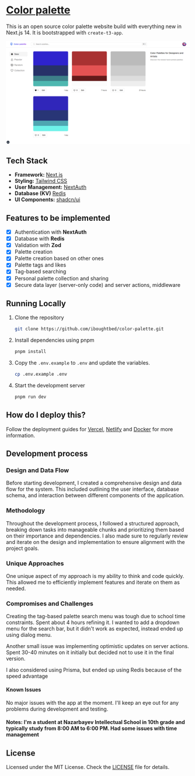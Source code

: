 # [Color palette](https://color-palette-gamma.vercel.app)

This is an open source color palette website build with everything new in Next.js 14. It is bootstrapped with `create-t3-app`.

[![Color palette](./public/images/screenshot.png)](https://color-palette-gamma.vercel.app)

## Tech Stack

- **Framework:** [Next.js](https://nextjs.org)
- **Styling:** [Tailwind CSS](https://tailwindcss.com)
- **User Management:** [NextAuth](https://next-auth.js.org)
- **Database (KV)** [Redis](https://upstash.com/)
- **UI Components:** [shadcn/ui](https://ui.shadcn.com)

## Features to be implemented

- [x] Authentication with **NextAuth**
- [x] Database with **Redis**
- [x] Validation with **Zod**
- [x] Palette creation
- [x] Palette creation based on other ones
- [x] Palette tags and likes
- [x] Tag-based searching
- [x] Personal palette collection and sharing
- [x] Secure data layer (server-only code) and server actions, middleware

## Running Locally

1. Clone the repository

   ```bash
   git clone https://github.com/iboughtbed/color-palette.git
   ```

2. Install dependencies using pnpm

   ```bash
   pnpm install
   ```

3. Copy the `.env.example` to `.env` and update the variables.

   ```bash
   cp .env.example .env
   ```

4. Start the development server

   ```bash
   pnpm run dev
   ```

## How do I deploy this?

Follow the deployment guides for [Vercel](https://create.t3.gg/en/deployment/vercel), [Netlify](https://create.t3.gg/en/deployment/netlify) and [Docker](https://create.t3.gg/en/deployment/docker) for more information.

## Development process

### Design and Data Flow

Before starting development, I created a comprehensive design and data flow for the system. This included outlining the user interface, database schema, and interaction between different components of the application.

### Methodology

Throughout the development process, I followed a structured approach, breaking down tasks into manageable chunks and prioritizing them based on their importance and dependencies. I also made sure to regularly review and iterate on the design and implementation to ensure alignment with the project goals.

### Unique Approaches

One unique aspect of my approach is my ability to think and code quickly. This allowed me to efficiently implement features and iterate on them as needed.

### Compromises and Challenges

Creating the tag-based palette search menu was tough due to school time constraints. Spent about 4 hours refining it.
I wanted to add a dropdown menu for the search bar, but it didn't work as expected, instead ended up using dialog menu.

Another small issue was implementing optimistic updates on server actions. Spent 30-40 minutes on it initially but decided not to use it in the final version.

I also considered using Prisma, but ended up using Redis because of the speed advantage

#### Known Issues

No major issues with the app at the moment. I'll keep an eye out for any problems during development and testing.

#### Notes: I'm a student at Nazarbayev Intellectual School in 10th grade and typically study from 8:00 AM to 6:00 PM. Had some issues with time management

## License

Licensed under the MIT License. Check the [LICENSE](./LICENSE) file for details.
